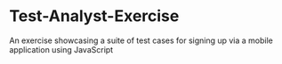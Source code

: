 # Test-Analyst-Exercise
An exercise showcasing a suite of test cases for signing up via a mobile application using JavaScript
